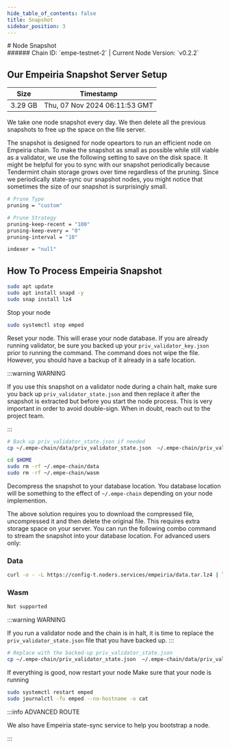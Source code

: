 ```yaml
---
hide_table_of_contents: false
title: Snapshot
sidebar_position: 3
---
```


<div class="h1-with-icon icon-empeiria">
# Node Snapshot
</div>
###### Chain ID: `empe-testnet-2` | Current Node Version: `v0.2.2`

## Our Empeiria Snapshot Server Setup

| Size   | Timestamp    |
|--------|--------------|
| 3.29 GB | Thu, 07 Nov 2024 06:11:53 GMT  |


We take one node snapshot every day. We then delete all the previous snapshots to free up the space on the file server.

The snapshot is designed for node opeartors to run an efficient node on Empeiria chain. To make the snapshot as small as possible while still viable as a validator, we use the following setting to save on the disk space. It might be helpful for you to sync with our snapshot periodically because Tendermint chain storage grows over time regardless of the pruning. Since we periodically state-sync our snapshot nodes, you might notice that sometimes the size of our snapshot is surprisingly small.

```bash title="app.toml"
# Prune Type
pruning = "custom"

# Prune Strategy
pruning-keep-recent = "100"
pruning-keep-every = "0"
pruning-interval = "10"
```

```bash title="config.toml"
indexer = "null"
```

## How To Process Empeiria Snapshot
```bash
sudo apt update
sudo apt install snapd -y
sudo snap install lz4
```

Stop your node
```bash
sudo systemctl stop emped
```
Reset your node. This will erase your node database. If you are already running validator, be sure you backed up your `priv_validator_key.json` prior to running the command. The command does not wipe the file. However, you should have a backup of it already in a safe location.

:::warning WARNING

If you use this snapshot on a validator node during a chain halt, make sure you back up `priv_validator_state.json` and then replace it after the snapshot is extracted but before you start the node process. This is very important in order to avoid double-sign. When in doubt, reach out to the project team.

:::

```bash
# Back up priv_validator_state.json if needed
cp ~/.empe-chain/data/priv_validator_state.json  ~/.empe-chain/priv_validator_state.json

cd $HOME
sudo rm -rf ~/.empe-chain/data
sudo rm -rf ~/.empe-chain/wasm
```

Decompress the snapshot to your database location. You database location will be something to the effect of `~/.empe-chain` depending on your node implemention.

The above solution requires you to download the compressed file, uncompressed it and then delete the original file. This requires extra storage space on your server. You can run the following combo command to stream the snapshot into your database location. For advanced users only:
### Data
```bash
curl -o - -L https://config-t.noders.services/empeiria/data.tar.lz4 | lz4 -d | tar -x -C ~/.empe-chain
```
### Wasm
```bash
Not supported
```

:::warning WARNING

If you run a validator node and the chain is in halt, it is time to replace the `priv_validator_state.json` file that you have backed up.
:::

```bash
# Replace with the backed-up priv_validator_state.json
cp ~/.empe-chain/priv_validator_state.json  ~/.empe-chain/data/priv_validator_state.json
```

If everything is good, now restart your node
Make sure that your node is running

```bash
sudo systemctl restart emped
sudo journalctl -fu emped --no-hostname -o cat
```

:::info ADVANCED ROUTE

We also have Empeiria state-sync service to help you bootstrap a node.

:::